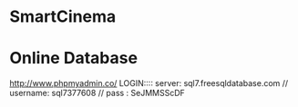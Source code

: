 # SmartCinema

# Online Database

http://www.phpmyadmin.co/
LOGIN:::: server: sql7.freesqldatabase.com // username: sql7377608 // pass : SeJMMSScDF
